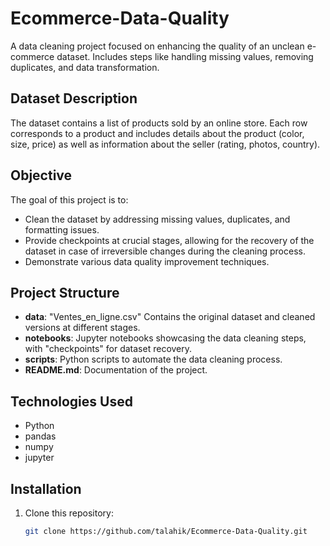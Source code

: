 # Ecommerce-Data-Quality
A data cleaning project focused on enhancing the quality of an unclean e-commerce dataset. Includes steps like handling missing values, removing duplicates, and data transformation.
## Dataset Description

The dataset contains a list of products sold by an online store. Each row corresponds to a product and includes details about the product (color, size, price) as well as information about the seller (rating, photos, country).

## Objective

The goal of this project is to:
- Clean the dataset by addressing missing values, duplicates, and formatting issues.
- Provide checkpoints at crucial stages, allowing for the recovery of the dataset in case of irreversible changes during the cleaning process.
- Demonstrate various data quality improvement techniques.

## Project Structure

- **data**: "Ventes_en_ligne.csv" Contains the original dataset and cleaned versions at different stages.
- **notebooks**: Jupyter notebooks showcasing the data cleaning steps, with "checkpoints" for dataset recovery.
- **scripts**: Python scripts to automate the data cleaning process.
- **README.md**: Documentation of the project.

## Technologies Used

- Python
- pandas
- numpy
- jupyter

## Installation

1. Clone this repository:
   ```bash
   git clone https://github.com/talahik/Ecommerce-Data-Quality.git
   
